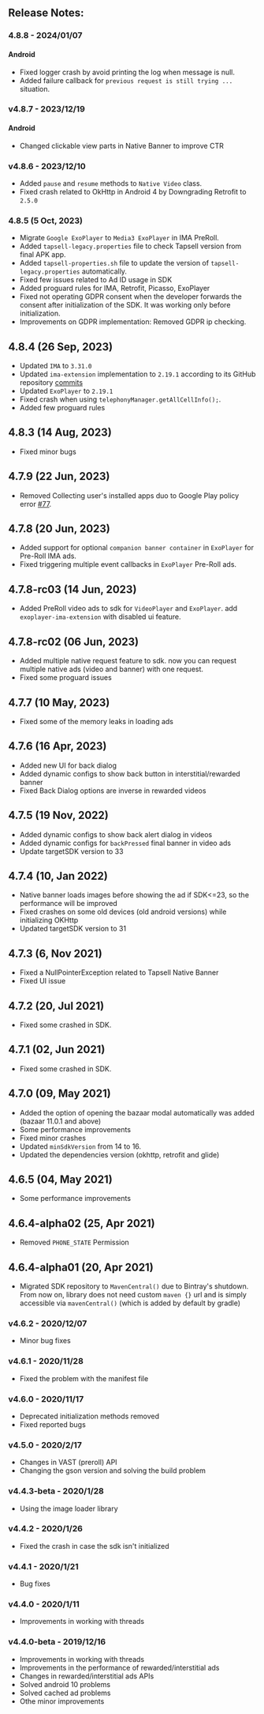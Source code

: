 ## Release Notes:

### 4.8.8 - 2024/01/07
#### Android
- Fixed logger crash by avoid printing the log when message is null.
- Added failure callback for `previous request is still trying ...` situation.

### v4.8.7 - 2023/12/19
#### Android
* Changed clickable view parts in Native Banner to improve CTR

### v4.8.6 - 2023/12/10
* Added `pause` and `resume` methods to `Native Video` class.
* Fixed crash related to OkHttp in Android 4 by Downgrading Retrofit to `2.5.0`

### 4.8.5 (5 Oct, 2023)
* Migrate `Google ExoPlayer` to `Media3 ExoPlayer` in IMA PreRoll.
* Added `tapsell-legacy.properties` file to check Tapsell version from final APK app.
* Added `tapsell-properties.sh` file to update the version of `tapsell-legacy.properties`
  automatically.
* Fixed few issues related to Ad ID usage in SDK
* Added proguard rules for IMA, Retrofit, Picasso, ExoPlayer
* Fixed not operating GDPR consent when the developer forwards the consent after initialization of the SDK. It was working only before initialization. 
* Improvements on GDPR implementation: Removed GDPR ip checking.

## 4.8.4 (26 Sep, 2023)
* Updated `IMA` to `3.31.0`
* Updated `ima-extension` implementation to `2.19.1` according to its GitHub repository [commits](https://github.com/google/ExoPlayer/commit/b8e1a0b4755efd42a0d45fb0e90a6b3304e9544b)
* Updated `ExoPlayer` to `2.19.1`
* Fixed crash when using `telephonyManager.getAllCellInfo();`.
* Added few proguard rules

## 4.8.3 (14 Aug, 2023)
* Fixed minor bugs

## 4.7.9 (22 Jun, 2023)
* Removed Collecting user's installed apps duo to Google Play policy error [#77](https://github.com/tapsellorg/TapsellPlusSDK-AndroidSample/issues/77).

## 4.7.8 (20 Jun, 2023)
* Added support for optional `companion banner container` in `ExoPlayer` for Pre-Roll IMA ads.
* Fixed triggering multiple event callbacks in `ExoPlayer` Pre-Roll ads.

## 4.7.8-rc03 (14 Jun, 2023)
* Added PreRoll video ads to sdk for `VideoPlayer` and `ExoPlayer`. add `exoplayer-ima-extension` with disabled ui feature.

## 4.7.8-rc02 (06 Jun, 2023)
* Added multiple native request feature to sdk. now you can request multiple native ads (video and banner) with one request.
* Fixed some proguard issues

## 4.7.7 (10 May, 2023)
* Fixed some of the memory leaks in loading ads

## 4.7.6 (16 Apr, 2023)
* Added new UI for back dialog
* Added dynamic configs to show back button in interstitial/rewarded banner
* Fixed Back Dialog options are inverse in rewarded videos

## 4.7.5 (19 Nov, 2022)
* Added dynamic configs to show back alert dialog in videos
* Added dynamic configs for `backPressed` final banner in video ads
* Update targetSDK version to 33

## 4.7.4 (10, Jan 2022)
* Native banner loads images before showing the ad if SDK<=23, so the performance will be improved 
* Fixed crashes on some old devices (old android versions) while initializing OKHttp
* Updated targetSDK version to 31

## 4.7.3 (6, Nov 2021)
* Fixed a NullPointerException related to Tapsell Native Banner
* Fixed UI issue

## 4.7.2 (20, Jul 2021)

* Fixed some crashed in SDK.

## 4.7.1 (02, Jun 2021)

* Fixed some crashed in SDK.

## 4.7.0 (09, May 2021)

* Added the option of opening the bazaar modal automatically was added (bazaar 11.0.1 and above)
* Some performance improvements
* Fixed minor crashes 
* Updated `minSdkVersion` from 14 to 16.
* Updated the dependencies version (okhttp, retrofit and glide)

## 4.6.5 (04, May 2021)
* Some performance improvements

## 4.6.4-alpha02 (25, Apr 2021)
* Removed `PHONE_STATE` Permission

## 4.6.4-alpha01 (20, Apr 2021)
* Migrated SDK repository to `MavenCentral()` due to Bintray's shutdown.
  From now on, library does not need custom `maven {}` url and is simply accessible via `mavenCentral()` (which is added by default by gradle)  

### v4.6.2 - 2020/12/07
* Minor bug fixes

### v4.6.1 - 2020/11/28
* Fixed the problem with the manifest file

### v4.6.0 - 2020/11/17
* Deprecated initialization methods removed
* Fixed reported bugs

### v4.5.0 - 2020/2/17
* Changes in VAST (preroll) API
* Changing the gson version and solving the build problem

### v4.4.3-beta - 2020/1/28
* Using the image loader library

### v4.4.2 - 2020/1/26
* Fixed the crash in case the sdk isn't initialized

### v4.4.1 - 2020/1/21
* Bug fixes

### v4.4.0 - 2020/1/11
* Improvements in working with threads

### v4.4.0-beta - 2019/12/16
* Improvements in working with threads
* Improvements in the performance of rewarded/interstitial ads
* Changes in rewarded/interstitial ads APIs
* Solved android 10 problems
* Solved cached ad problems
* Othe minor improvements
